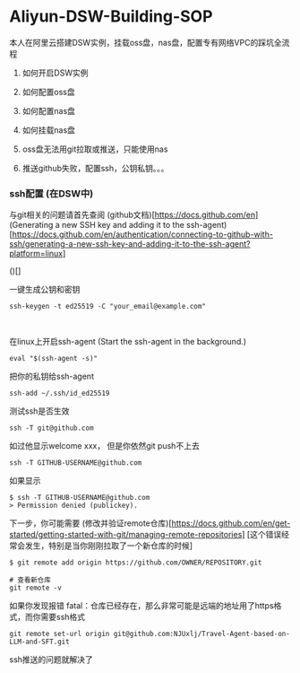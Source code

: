 # Aliyun-DSW-Building-SOP
本人在阿里云搭建DSW实例，挂载oss盘，nas盘，配置专有网络VPC的踩坑全流程



1. 如何开启DSW实例

1. 如何配置oss盘

2. 如何配置nas盘

3. 如何挂载nas盘

1. oss盘无法用git拉取或推送，只能使用nas

1. 推送github失败，配置ssh，公钥私钥。。。



### ssh配置 (在DSW中)
与git相关的问题请首先查阅 (github文档)[https://docs.github.com/en]
(Generating a new SSH key and adding it to the ssh-agent)[https://docs.github.com/en/authentication/connecting-to-github-with-ssh/generating-a-new-ssh-key-and-adding-it-to-the-ssh-agent?platform=linux]

()[]

一键生成公钥和密钥
```shell
ssh-keygen -t ed25519 -C "your_email@example.com"
```

<br>

在linux上开启ssh-agent (Start the ssh-agent in the background.)
```shell
eval "$(ssh-agent -s)"
```


把你的私钥给ssh-agent
```shell
ssh-add ~/.ssh/id_ed25519

```

测试ssh是否生效
```shell
ssh -T git@github.com
```

如过他显示welcome xxx， 但是你依然git push不上去
```shell
ssh -T GITHUB-USERNAME@github.com
```
如果显示
```shell
$ ssh -T GITHUB-USERNAME@github.com
> Permission denied (publickey).
```

下一步，你可能需要 (修改并验证remote仓库)[https://docs.github.com/en/get-started/getting-started-with-git/managing-remote-repositories]
[这个错误经常会发生，特别是当你刚刚拉取了一个新仓库的时候]
```shell
$ git remote add origin https://github.com/OWNER/REPOSITORY.git

# 查看新仓库
git remote -v
```

如果你发现报错 fatal：仓库已经存在，那么非常可能是远端的地址用了https格式，而你需要ssh格式
```shell
git remote set-url origin git@github.com:NJUxlj/Travel-Agent-based-on-LLM-and-SFT.git
```

ssh推送的问题就解决了
